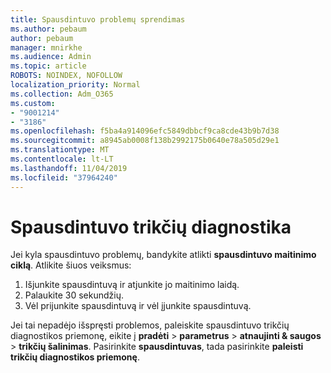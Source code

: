 ```yaml
---
title: Spausdintuvo problemų sprendimas
ms.author: pebaum
author: pebaum
manager: mnirkhe
ms.audience: Admin
ms.topic: article
ROBOTS: NOINDEX, NOFOLLOW
localization_priority: Normal
ms.collection: Adm_O365
ms.custom:
- "9001214"
- "3186"
ms.openlocfilehash: f5ba4a914096efc5849dbbcf9ca8cde43b9b7d38
ms.sourcegitcommit: a8945ab0008f138b2992175b0640e78a505d29e1
ms.translationtype: MT
ms.contentlocale: lt-LT
ms.lasthandoff: 11/04/2019
ms.locfileid: "37964240"
---
```

# <a name="troubleshoot-your-printer"></a>Spausdintuvo trikčių diagnostika

Jei kyla spausdintuvo problemų, bandykite atlikti **spausdintuvo maitinimo ciklą**. Atlikite šiuos veiksmus:

1. Išjunkite spausdintuvą ir atjunkite jo maitinimo laidą.
2. Palaukite 30 sekundžių.
3. Vėl prijunkite spausdintuvą ir vėl įjunkite spausdintuvą.

Jei tai nepadėjo išspręsti problemos, paleiskite spausdintuvo trikčių diagnostikos priemonę, eikite į **pradėti** > **parametrus** > **atnaujinti & saugos** > **trikčių šalinimas**. Pasirinkite **spausdintuvas**, tada pasirinkite **paleisti trikčių diagnostikos priemonę**.